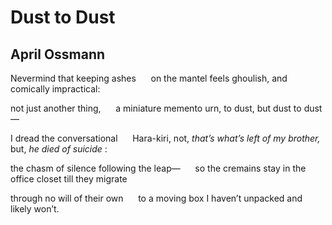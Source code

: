 # Dust to Dust
## April Ossmann
Nevermind that keeping ashes
     on the mantel feels ghoulish,
and comically impractical:

not just another thing,
     a miniature memento urn, to dust,
but dust to dust—

I dread the conversational
     Hara-kiri, not, _that’s what’s left_
 _of my brother,_ but, _he died of suicide_ :

the chasm of silence following the leap—
     so the cremains stay
in the office closet till they migrate

through no will of their own
     to a moving box
I haven’t unpacked and likely won’t.